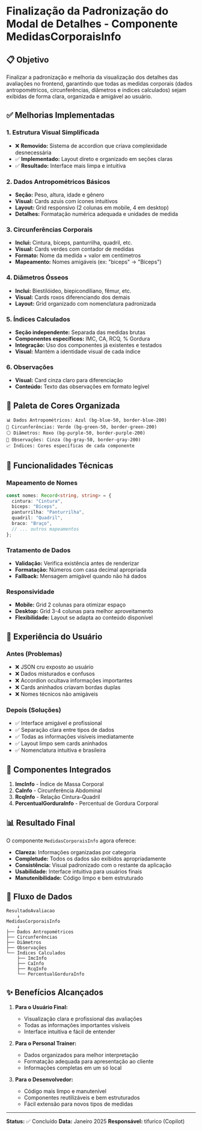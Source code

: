# Finalização da Padronização do Modal de Detalhes - Componente MedidasCorporaisInfo

## 📋 Objetivo

Finalizar a padronização e melhoria da visualização dos detalhes das avaliações no frontend, garantindo que todas as medidas corporais (dados antropométricos, circunferências, diâmetros e índices calculados) sejam exibidas de forma clara, organizada e amigável ao usuário.

## ✅ Melhorias Implementadas

### 1. **Estrutura Visual Simplificada**
- ❌ **Removido:** Sistema de accordion que criava complexidade desnecessária
- ✅ **Implementado:** Layout direto e organizado em seções claras
- ✅ **Resultado:** Interface mais limpa e intuitiva

### 2. **Dados Antropométricos Básicos**
- **Seção:** Peso, altura, idade e gênero
- **Visual:** Cards azuis com ícones intuitivos
- **Layout:** Grid responsivo (2 colunas em mobile, 4 em desktop)
- **Detalhes:** Formatação numérica adequada e unidades de medida

### 3. **Circunferências Corporais**
- **Inclui:** Cintura, bíceps, panturrilha, quadril, etc.
- **Visual:** Cards verdes com contador de medidas
- **Formato:** Nome da medida + valor em centímetros
- **Mapeamento:** Nomes amigáveis (ex: "biceps" → "Bíceps")

### 4. **Diâmetros Ósseos**
- **Inclui:** Biestilóideo, biepicondiliano, fêmur, etc.
- **Visual:** Cards roxos diferenciando dos demais
- **Layout:** Grid organizado com nomenclatura padronizada

### 5. **Índices Calculados**
- **Seção independente:** Separada das medidas brutas
- **Componentes específicos:** IMC, CA, RCQ, % Gordura
- **Integração:** Uso dos componentes já existentes e testados
- **Visual:** Mantém a identidade visual de cada índice

### 6. **Observações**
- **Visual:** Card cinza claro para diferenciação
- **Conteúdo:** Texto das observações em formato legível

## 🎨 Paleta de Cores Organizada

```
📊 Dados Antropométricos: Azul (bg-blue-50, border-blue-200)
📏 Circunferências: Verde (bg-green-50, border-green-200)  
⚪ Diâmetros: Roxo (bg-purple-50, border-purple-200)
📝 Observações: Cinza (bg-gray-50, border-gray-200)
📈 Índices: Cores específicas de cada componente
```

## 🔧 Funcionalidades Técnicas

### Mapeamento de Nomes
```typescript
const nomes: Record<string, string> = {
  cintura: "Cintura",
  biceps: "Bíceps", 
  panturrilha: "Panturrilha",
  quadril: "Quadril",
  braco: "Braço",
  // ... outros mapeamentos
};
```

### Tratamento de Dados
- **Validação:** Verifica existência antes de renderizar
- **Formatação:** Números com casa decimal apropriada
- **Fallback:** Mensagem amigável quando não há dados

### Responsividade
- **Mobile:** Grid 2 colunas para otimizar espaço
- **Desktop:** Grid 3-4 colunas para melhor aproveitamento
- **Flexibilidade:** Layout se adapta ao conteúdo disponível

## 📱 Experiência do Usuário

### Antes (Problemas)
- ❌ JSON cru exposto ao usuário
- ❌ Dados misturados e confusos
- ❌ Accordion ocultava informações importantes
- ❌ Cards aninhados criavam bordas duplas
- ❌ Nomes técnicos não amigáveis

### Depois (Soluções)
- ✅ Interface amigável e profissional
- ✅ Separação clara entre tipos de dados
- ✅ Todas as informações visíveis imediatamente
- ✅ Layout limpo sem cards aninhados
- ✅ Nomenclatura intuitiva e brasileira

## 🎯 Componentes Integrados

1. **ImcInfo** - Índice de Massa Corporal
2. **CaInfo** - Circunferência Abdominal
3. **RcqInfo** - Relação Cintura-Quadril
4. **PercentualGorduraInfo** - Percentual de Gordura Corporal

## 📊 Resultado Final

O componente `MedidasCorporaisInfo` agora oferece:

- **Clareza:** Informações organizadas por categoria
- **Completude:** Todos os dados são exibidos apropriadamente
- **Consistência:** Visual padronizado com o restante da aplicação
- **Usabilidade:** Interface intuitiva para usuários finais
- **Manutenibilidade:** Código limpo e bem estruturado

## 🔄 Fluxo de Dados

```
ResultadoAvaliacao 
    ↓
MedidasCorporaisInfo
    ↓
├── Dados Antropométricos
├── Circunferências  
├── Diâmetros
├── Observações
└── Índices Calculados
    ├── ImcInfo
    ├── CaInfo
    ├── RcqInfo
    └── PercentualGorduraInfo
```

## ✨ Benefícios Alcançados

1. **Para o Usuário Final:**
   - Visualização clara e profissional das avaliações
   - Todas as informações importantes visíveis
   - Interface intuitiva e fácil de entender

2. **Para o Personal Trainer:**
   - Dados organizados para melhor interpretação
   - Formatação adequada para apresentação ao cliente
   - Informações completas em um só local

3. **Para o Desenvolvedor:**
   - Código mais limpo e manutenível
   - Componentes reutilizáveis e bem estruturados
   - Fácil extensão para novos tipos de medidas

---

**Status:** ✅ Concluído
**Data:** Janeiro 2025
**Responsável:** tifurico (Copilot)
